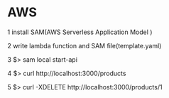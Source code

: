 # AWS

1 install SAM(AWS Serverless Application Model )   

2 write lambda function and SAM file(template.yaml)   

3 $> sam local start-api    

4 $> curl http://localhost:3000/products 

5 $> curl -XDELETE http://localhost:3000/products/1


